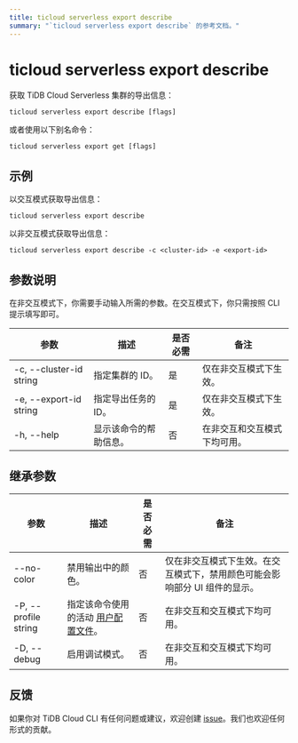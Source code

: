 ```yaml
---
title: ticloud serverless export describe
summary: "`ticloud serverless export describe` 的参考文档。"
---
```


# ticloud serverless export describe

获取 TiDB Cloud Serverless 集群的导出信息：

```shell
ticloud serverless export describe [flags]
```

或者使用以下别名命令：

```shell
ticloud serverless export get [flags]
```

## 示例

以交互模式获取导出信息：

```shell
ticloud serverless export describe
```

以非交互模式获取导出信息：

```shell
ticloud serverless export describe -c <cluster-id> -e <export-id>
```

## 参数说明

在非交互模式下，你需要手动输入所需的参数。在交互模式下，你只需按照 CLI 提示填写即可。

| 参数                    | 描述                                  | 是否必需 | 备注                                                 |
|-------------------------|---------------------------------------|----------|------------------------------------------------------|
| -c, --cluster-id string | 指定集群的 ID。                       | 是       | 仅在非交互模式下生效。                              |
| -e, --export-id string  | 指定导出任务的 ID。                   | 是       | 仅在非交互模式下生效。                              |
| -h, --help              | 显示该命令的帮助信息。                | 否       | 在非交互和交互模式下均可用。                        |

## 继承参数

| 参数                 | 描述                                                                                          | 是否必需 | 备注                                                                                                             |
|----------------------|---------------------------------------------------------------------------------------------|----------|------------------------------------------------------------------------------------------------------------------|
| --no-color           | 禁用输出中的颜色。                                                                           | 否       | 仅在非交互模式下生效。在交互模式下，禁用颜色可能会影响部分 UI 组件的显示。                                      |
| -P, --profile string | 指定该命令使用的活动 [用户配置文件](/tidb-cloud/cli-reference.md#user-profile)。              | 否       | 在非交互和交互模式下均可用。                                                                                    |
| -D, --debug          | 启用调试模式。                                                                               | 否       | 在非交互和交互模式下均可用。                                                                                    |

## 反馈

如果你对 TiDB Cloud CLI 有任何问题或建议，欢迎创建 [issue](https://github.com/tidbcloud/tidbcloud-cli/issues/new/choose)。我们也欢迎任何形式的贡献。
